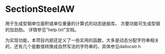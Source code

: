 # SectionSteelAW
 用于生成型钢单位面积或单位重量的计算式的动态链接库。
 次要功能可生成型钢的加劲肋。
 详情参见"help.txt"文档。

为实现功能，本项目内部还定义了一些实用的函数，大多是动态分配字符串相关的，还有几个是数值转换成自然写法的字符串的，具体参见dallocstr.h
